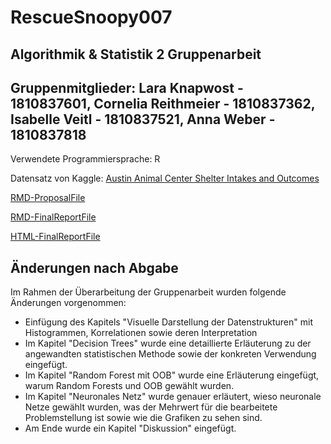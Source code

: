 # RescueSnoopy007
## Algorithmik & Statistik 2 Gruppenarbeit
## Gruppenmitglieder: Lara Knapwost - 1810837601, Cornelia Reithmeier - 1810837362, Isabelle Veitl - 1810837521, Anna Weber - 1810837818

Verwendete Programmiersprache: R

Datensatz von Kaggle: [Austin Animal Center Shelter Intakes and Outcomes](https://www.kaggle.com/aaronschlegel/austin-animal-center-shelter-intakes-and-outcomes#aac_intakes.csv)

[RMD-ProposalFile](https://github.com/Co-Re/RescueSnoopy007/blob/master/Analyse_Poposal.Rmd)

[RMD-FinalReportFile](https://github.com/Co-Re/RescueSnoopy007/blob/master/FinalReport_RescueSnoopy.Rmd)

[HTML-FinalReportFile](https://github.com/Co-Re/RescueSnoopy007/blob/master/FinalReport_RescueSnoopy.html)

## Änderungen nach Abgabe
Im Rahmen der Überarbeitung der Gruppenarbeit wurden folgende Änderungen vorgenommen:
* Einfügung des Kapitels "Visuelle Darstellung der Datenstrukturen" mit Histogrammen, Korrelationen sowie deren Interpretation
* Im Kapitel "Decision Trees" wurde eine detaillierte Erläuterung zu der angewandten statistischen Methode sowie der konkreten Verwendung eingefügt.
* Im Kapitel "Random Forest mit OOB" wurde eine Erläuterung eingefügt, warum Random Forests und OOB gewählt wurden.
* Im Kapitel "Neuronales Netz" wurde genauer erläutert, wieso neuronale Netze gewählt wurden, was der Mehrwert für die bearbeitete Problemstellung ist sowie wie die Grafiken zu sehen sind.
* Am Ende wurde ein Kapitel "Diskussion" eingefügt.
